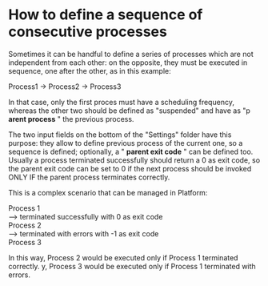 # How to define a sequence of consecutive processes

Sometimes it can be handful to define a series of processes which are not independent from each other: on the opposite, they must be executed in sequence, one after the other, as in this example:

Process1 -&gt; Process2 -&gt; Process3

In that case, only the first proces must have a scheduling frequency, whereas the other two should be defined as "suspended" and have as "p **arent process** " the previous process.

The two input fields on the bottom of the "Settings" folder have this purpose: they allow to define previous process of the current one, so a sequence is defined; optionally, a " **parent exit code** " can be defined too. Usually a process terminated successfully should return a 0 as exit code, so the parent exit code can be set to 0 if the next process should be invoked ONLY IF the parent process terminates correctly.

This is a complex scenario that can be managed in Platform:

Process 1  
—&gt; terminated successfully with 0 as exit code  
Process 2  
—&gt; terminated with errors with -1 as exit code  
Process 3

In this way, Process 2 would be executed only if Process 1 terminated correctly. y, Process 3 would be executed only if Process 1 terminated with errors.

